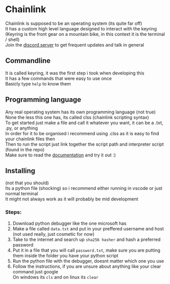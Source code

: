 # Chainlink <br>
Chainlink is supposed to be an operating system (its quite far off)<br>
It has a custom high level language designed to interact with the keyring<br>
(Keyring is the front gear on a mountain bike, in this context it is the terminal / shell)<br>
Join the [discord server](https://discord.gg/KGHfK4aNPb) to get frequent updates and talk in general<br>
## Commandline
It is called keyring, it was the first step i took when developing this<br>
It has a few commands that were easy to use once <br>
Basicly type `help` to know them <br>
## Programming language
Any real operating system has its own programming language (not true)<br>
None the less this one has, its called clss (chainlink scripting syntax)<br>
To get started just make a file and call it whatever you want, it can be a .txt, .py, or anything<br>
In order for it to be organised i recommend using .clss as it is easy to find your chainlink files then<br>
Then to run the script just link together the script path and interpreter script (found in the repo)<br>
Make sure to read the [documentation](https://github.com/simon-esp/ChainLine/blob/main/CLSS/DOCS.md) and try it out :)<br>
## Installing<br>
(not that you should)<br>
Its a python file (shocking) so i recommend either running in vscode or just normal terminal<br>
It might not always work as it will probably be mid development<br>
### Steps:
1. Download python debugger like the one microsoft has<br>
2. Make a file called `data.txt` and put in your preffered username and host (not used really, just cosmetic for now)<br>
3. Take to the internet and search up `sha256 hasher` and hash a preferred password<br>
4. Put it in a file that you will call `password.txt`, make sure you are putting them inside the folder you have your python script<br>
5. Run the python file with the debugger, doesnt matter which one you use<br>
6. Follow the instructions, if you are unsure about anything like your clear command just google<br>
   On windows its `cls` and on linux its `clear`<br>

